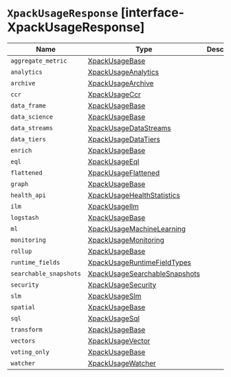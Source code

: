 # `XpackUsageResponse` [interface-XpackUsageResponse]

| Name | Type | Description |
| - | - | - |
| `aggregate_metric` | [XpackUsageBase](./XpackUsageBase.md) | &nbsp; |
| `analytics` | [XpackUsageAnalytics](./XpackUsageAnalytics.md) | &nbsp; |
| `archive` | [XpackUsageArchive](./XpackUsageArchive.md) | &nbsp; |
| `ccr` | [XpackUsageCcr](./XpackUsageCcr.md) | &nbsp; |
| `data_frame` | [XpackUsageBase](./XpackUsageBase.md) | &nbsp; |
| `data_science` | [XpackUsageBase](./XpackUsageBase.md) | &nbsp; |
| `data_streams` | [XpackUsageDataStreams](./XpackUsageDataStreams.md) | &nbsp; |
| `data_tiers` | [XpackUsageDataTiers](./XpackUsageDataTiers.md) | &nbsp; |
| `enrich` | [XpackUsageBase](./XpackUsageBase.md) | &nbsp; |
| `eql` | [XpackUsageEql](./XpackUsageEql.md) | &nbsp; |
| `flattened` | [XpackUsageFlattened](./XpackUsageFlattened.md) | &nbsp; |
| `graph` | [XpackUsageBase](./XpackUsageBase.md) | &nbsp; |
| `health_api` | [XpackUsageHealthStatistics](./XpackUsageHealthStatistics.md) | &nbsp; |
| `ilm` | [XpackUsageIlm](./XpackUsageIlm.md) | &nbsp; |
| `logstash` | [XpackUsageBase](./XpackUsageBase.md) | &nbsp; |
| `ml` | [XpackUsageMachineLearning](./XpackUsageMachineLearning.md) | &nbsp; |
| `monitoring` | [XpackUsageMonitoring](./XpackUsageMonitoring.md) | &nbsp; |
| `rollup` | [XpackUsageBase](./XpackUsageBase.md) | &nbsp; |
| `runtime_fields` | [XpackUsageRuntimeFieldTypes](./XpackUsageRuntimeFieldTypes.md) | &nbsp; |
| `searchable_snapshots` | [XpackUsageSearchableSnapshots](./XpackUsageSearchableSnapshots.md) | &nbsp; |
| `security` | [XpackUsageSecurity](./XpackUsageSecurity.md) | &nbsp; |
| `slm` | [XpackUsageSlm](./XpackUsageSlm.md) | &nbsp; |
| `spatial` | [XpackUsageBase](./XpackUsageBase.md) | &nbsp; |
| `sql` | [XpackUsageSql](./XpackUsageSql.md) | &nbsp; |
| `transform` | [XpackUsageBase](./XpackUsageBase.md) | &nbsp; |
| `vectors` | [XpackUsageVector](./XpackUsageVector.md) | &nbsp; |
| `voting_only` | [XpackUsageBase](./XpackUsageBase.md) | &nbsp; |
| `watcher` | [XpackUsageWatcher](./XpackUsageWatcher.md) | &nbsp; |
